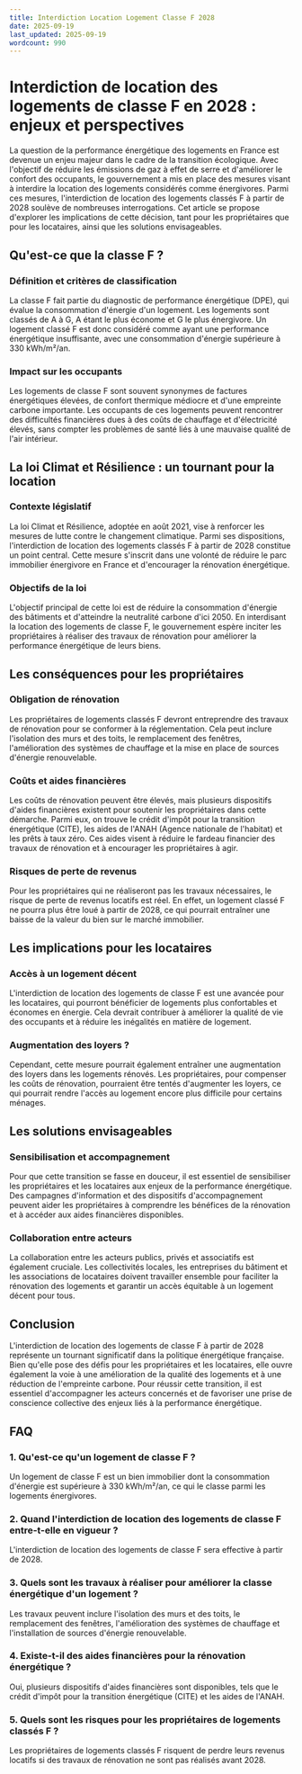 ```yaml
---
title: Interdiction Location Logement Classe F 2028
date: 2025-09-19
last_updated: 2025-09-19
wordcount: 990
---
```


# Interdiction de location des logements de classe F en 2028 : enjeux et perspectives

La question de la performance énergétique des logements en France est devenue un enjeu majeur dans le cadre de la transition écologique. Avec l'objectif de réduire les émissions de gaz à effet de serre et d'améliorer le confort des occupants, le gouvernement a mis en place des mesures visant à interdire la location des logements considérés comme énergivores. Parmi ces mesures, l'interdiction de location des logements classés F à partir de 2028 soulève de nombreuses interrogations. Cet article se propose d'explorer les implications de cette décision, tant pour les propriétaires que pour les locataires, ainsi que les solutions envisageables.

## Qu'est-ce que la classe F ?

### Définition et critères de classification

La classe F fait partie du diagnostic de performance énergétique (DPE), qui évalue la consommation d'énergie d'un logement. Les logements sont classés de A à G, A étant le plus économe et G le plus énergivore. Un logement classé F est donc considéré comme ayant une performance énergétique insuffisante, avec une consommation d'énergie supérieure à 330 kWh/m²/an.

### Impact sur les occupants

Les logements de classe F sont souvent synonymes de factures énergétiques élevées, de confort thermique médiocre et d'une empreinte carbone importante. Les occupants de ces logements peuvent rencontrer des difficultés financières dues à des coûts de chauffage et d'électricité élevés, sans compter les problèmes de santé liés à une mauvaise qualité de l'air intérieur.

## La loi Climat et Résilience : un tournant pour la location

### Contexte législatif

La loi Climat et Résilience, adoptée en août 2021, vise à renforcer les mesures de lutte contre le changement climatique. Parmi ses dispositions, l'interdiction de location des logements classés F à partir de 2028 constitue un point central. Cette mesure s'inscrit dans une volonté de réduire le parc immobilier énergivore en France et d'encourager la rénovation énergétique.

### Objectifs de la loi

L'objectif principal de cette loi est de réduire la consommation d'énergie des bâtiments et d'atteindre la neutralité carbone d'ici 2050. En interdisant la location des logements de classe F, le gouvernement espère inciter les propriétaires à réaliser des travaux de rénovation pour améliorer la performance énergétique de leurs biens.

## Les conséquences pour les propriétaires

### Obligation de rénovation

Les propriétaires de logements classés F devront entreprendre des travaux de rénovation pour se conformer à la réglementation. Cela peut inclure l'isolation des murs et des toits, le remplacement des fenêtres, l'amélioration des systèmes de chauffage et la mise en place de sources d'énergie renouvelable.

### Coûts et aides financières

Les coûts de rénovation peuvent être élevés, mais plusieurs dispositifs d'aides financières existent pour soutenir les propriétaires dans cette démarche. Parmi eux, on trouve le crédit d'impôt pour la transition énergétique (CITE), les aides de l'ANAH (Agence nationale de l'habitat) et les prêts à taux zéro. Ces aides visent à réduire le fardeau financier des travaux de rénovation et à encourager les propriétaires à agir.

### Risques de perte de revenus

Pour les propriétaires qui ne réaliseront pas les travaux nécessaires, le risque de perte de revenus locatifs est réel. En effet, un logement classé F ne pourra plus être loué à partir de 2028, ce qui pourrait entraîner une baisse de la valeur du bien sur le marché immobilier.

## Les implications pour les locataires

### Accès à un logement décent

L'interdiction de location des logements de classe F est une avancée pour les locataires, qui pourront bénéficier de logements plus confortables et économes en énergie. Cela devrait contribuer à améliorer la qualité de vie des occupants et à réduire les inégalités en matière de logement.

### Augmentation des loyers ?

Cependant, cette mesure pourrait également entraîner une augmentation des loyers dans les logements rénovés. Les propriétaires, pour compenser les coûts de rénovation, pourraient être tentés d'augmenter les loyers, ce qui pourrait rendre l'accès au logement encore plus difficile pour certains ménages.

## Les solutions envisageables

### Sensibilisation et accompagnement

Pour que cette transition se fasse en douceur, il est essentiel de sensibiliser les propriétaires et les locataires aux enjeux de la performance énergétique. Des campagnes d'information et des dispositifs d'accompagnement peuvent aider les propriétaires à comprendre les bénéfices de la rénovation et à accéder aux aides financières disponibles.

### Collaboration entre acteurs

La collaboration entre les acteurs publics, privés et associatifs est également cruciale. Les collectivités locales, les entreprises du bâtiment et les associations de locataires doivent travailler ensemble pour faciliter la rénovation des logements et garantir un accès équitable à un logement décent pour tous.

## Conclusion

L'interdiction de location des logements de classe F à partir de 2028 représente un tournant significatif dans la politique énergétique française. Bien qu'elle pose des défis pour les propriétaires et les locataires, elle ouvre également la voie à une amélioration de la qualité des logements et à une réduction de l'empreinte carbone. Pour réussir cette transition, il est essentiel d'accompagner les acteurs concernés et de favoriser une prise de conscience collective des enjeux liés à la performance énergétique.

## FAQ

### 1. Qu'est-ce qu'un logement de classe F ?

Un logement de classe F est un bien immobilier dont la consommation d'énergie est supérieure à 330 kWh/m²/an, ce qui le classe parmi les logements énergivores.

### 2. Quand l'interdiction de location des logements de classe F entre-t-elle en vigueur ?

L'interdiction de location des logements de classe F sera effective à partir de 2028.

### 3. Quels sont les travaux à réaliser pour améliorer la classe énergétique d'un logement ?

Les travaux peuvent inclure l'isolation des murs et des toits, le remplacement des fenêtres, l'amélioration des systèmes de chauffage et l'installation de sources d'énergie renouvelable.

### 4. Existe-t-il des aides financières pour la rénovation énergétique ?

Oui, plusieurs dispositifs d'aides financières sont disponibles, tels que le crédit d'impôt pour la transition énergétique (CITE) et les aides de l'ANAH.

### 5. Quels sont les risques pour les propriétaires de logements classés F ?

Les propriétaires de logements classés F risquent de perdre leurs revenus locatifs si des travaux de rénovation ne sont pas réalisés avant 2028.